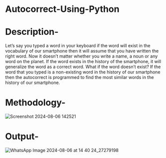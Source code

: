 # Autocorrect-Using-Python
# Description-
Let’s say you typed a word in your keyboard if the word will exist in the vocabulary of our smartphone then it will assume that you have written the right word. Now it doesn’t matter whether you write a name, a noun or any word on the planet.
If the word exists in the history of the smartphone, it will generalize the word as a correct word. What if the word doesn’t exist? If the word that you typed is a non-existing word in the history of our smartphone then the autocorrect is programmed to find the most similar words in the history of our smartphone.
# Methodology-
![Screenshot 2024-08-06 142521](https://github.com/user-attachments/assets/12a5c815-b939-49d5-893a-06dc3a8bb86b)
# Output-
![WhatsApp Image 2024-08-06 at 14 40 24_27279198](https://github.com/user-attachments/assets/03650239-4eb3-479c-9d0d-19506fe19ce7)
